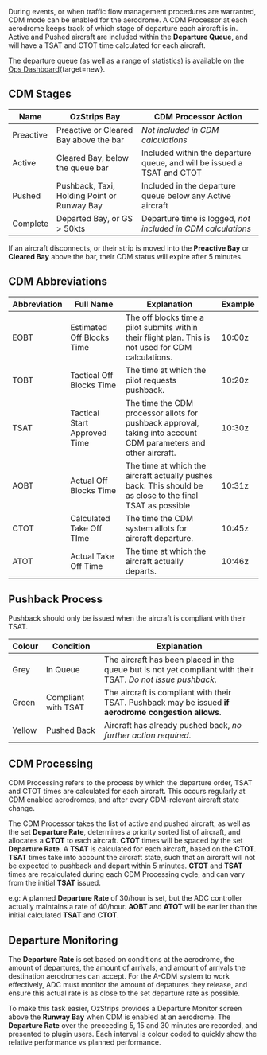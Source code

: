 During events, or when traffic flow management procedures are warranted, CDM mode can be enabled for the aerodrome. A CDM Processor at each aerodrome keeps track of which stage of departure each aircraft is in. Active and Pushed aircraft are included within the **Departure Queue**, and will have a TSAT and CTOT time calculated for each aircraft.

The departure queue (as well as a range of statistics) is available on the [Ops Dashboard](https://cdm.maxrumsey.xyz/ops){target=new}.

## CDM Stages
| Name | OzStrips Bay | CDM Processor Action |
| ---- | ------------ | -------------------- |
| Preactive | Preactive or Cleared Bay above the bar | *Not included in CDM calculations* |
| Active | Cleared Bay, below the queue bar | Included within the departure queue, and will be issued a TSAT and CTOT |
| Pushed | Pushback, Taxi, Holding Point or Runway Bay | Included in the departure queue below any Active aircraft |
| Complete | Departed Bay, or GS > 50kts | Departure time is logged, *not included in CDM calculations* |

If an aircraft disconnects, or their strip is moved into the **Preactive Bay** or **Cleared Bay** above the bar, their CDM status will expire after 5 minutes. 

## CDM Abbreviations
| Abbreviation | Full Name | Explanation | Example |
| ------------ | --------- | ----------- | ------- |
| EOBT | Estimated Off Blocks Time | The off blocks time a pilot submits within their flight plan. This is not used for CDM calculations. | 10:00z |
| TOBT | Tactical Off Blocks Time | The time at which the pilot requests pushback. | 10:20z |
| TSAT | Tactical Start Approved Time | The time the CDM processor allots for pushback approval, taking into account CDM parameters and other aircraft. | 10:30z |
| AOBT | Actual Off Blocks Time | The time at which the aircraft actually pushes back. This should be as close to the final TSAT as possible | 10:31z |
| CTOT | Calculated Take Off TIme | The time the CDM system allots for aircraft departure. | 10:45z |
| ATOT | Actual Take Off Time | The time at which the aircraft actually departs. | 10:46z |

## Pushback Process
Pushback should only be issued when the aircraft is compliant with their TSAT. 

| Colour | Condition | Explanation |
| --- | --- | --- |
| Grey | In Queue | The aircraft has been placed in the queue but is not yet compliant with their TSAT. *Do not issue pushback*. |
| Green | Compliant with TSAT | The aircraft is compliant with their TSAT. Pushback may be issued **if aerodrome congestion allows**. |
| Yellow | Pushed Back | Aircraft has already pushed back, *no further action required*. |


## CDM Processing
CDM Processing refers to the process by which the departure order, TSAT and CTOT times are calculated for each aircraft. This occurs regularly at CDM enabled aerodromes, and after every CDM-relevant aircraft state change.

The CDM Processor takes the list of active and pushed aircraft, as well as the set **Departure Rate**, determines a priority sorted list of aircraft, and allocates a **CTOT** to each aircraft. **CTOT** times will be spaced by the set **Departure Rate**. A **TSAT** is calculated for each aircraft, based on the **CTOT**. **TSAT** times take into account the aircraft state, such that an aircraft will not be expected to pushback and depart within 5 minutes. **CTOT** and **TSAT** times are recalculated during each CDM Processing cycle, and can vary from the initial **TSAT** issued.

e.g: A planned **Departure Rate** of 30/hour is set, but the ADC controller actually maintains a rate of 40/hour. **AOBT** and **ATOT** will be earlier than the initial calculated **TSAT** and **CTOT**.

## Departure Monitoring
The **Departure Rate** is set based on conditions at the aerodrome, the amount of departures, the amount of arrivals, and amount of arrivals the destination aerodromes can accept. For the A-CDM system to work effectively, ADC must monitor the amount of depatures they release, and ensure this actual rate is as close to the set departure rate as possible.

To make this task easier, OzStrips provides a Departure Monitor screen above the **Runway Bay** when CDM is enabled at an aerodrome. The **Departure Rate** over the preceeding 5, 15 and 30 minutes are recorded, and presented to plugin users. Each interval is colour coded to quickly show the relative performance vs planned performance.
